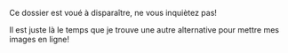Ce dossier est voué à disparaître, ne vous inquiètez pas!

Il est juste là le temps que je trouve une autre alternative pour mettre mes images en ligne!
